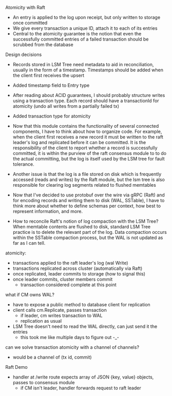 Atomicity with Raft
- An entry is applied to the log upon receipt, but only written to storage once
  committed
- We give every transaction a unique ID, attach it to each of its entries
- Central to the atomicity guarantee is the notion that even the successfully
  committed entries of a failed transaction should be scrubbed from the database

Design decisions
- Records stored in LSM Tree need metadata to aid in reconciliation, usually in
  the form of a timestamp. Timestamps should be added when the client first 
  receives the upsert 
- Added timestamp field to Entry type

- After reading about ACID guarantees, I should probably structure writes using
  a transaction type. Each record should have a transactionId for atomicity
  (undo all writes from a partially failed tx)
- Added transaction type for atomicity 

- Now that this module contains the functionality of several connected
  components, I have to think about how to organize code. For example, when the
  client first receives a new record it must be written to the raft leader's log
  and replicated before it can be committed. It is the responsibility of the
  client to report whether a record is successfully committed, it is within the
  purview of the raft consensus module to to do the actual committing, but the
  log is itself used by the LSM tree for fault tolerance.

- Another issue is that the log is a file stored on disk which is frequently
  accessed (reads and writes) by the Raft module, but the lsm tree is also 
  responsible for clearing log segments related to flushed memtables

- Now that I've decided to use protobuf over the wire via gRPC (Raft) and for
  encoding records and writing them to disk (WAL, SSTable), I have to think more
  about whether to define schemas per context, how best to represent
  information, and more.

- How to reconcile Raft's notion of log compaction with the LSM Tree? When
  memtable contents are flushed to disk, standard LSM Tree practice is to delete
  the relevant part of the log. Data compaction occurs within the SSTable
  compaction process, but the WAL is not updated as far as I can tell.

atomicity:
- transactions applied to the raft leader's log (wal Write)
- transactions replicated across cluster (automatically via Raft)
- once replicated, leader commits to storage (how to signal this)
- once leader commits, cluster members commit
    - transaction considered complete at this point

what if CM owns WAL?
- have to expose a public method to database client for replication
- client calls cm.Replicate, passes transaction
    - if leader, cm writes transaction to WAL
    - replication as usual
- LSM Tree doesn't need to read the WAL directly, can just send it the entries
    - this took me like multiple days to figure out -_-

can we solve transaction atomicity with a channel of channels?
- would be a channel of (tx id, commit)

Raft Demo
- handler at /write route expects array of JSON {key, value} objects, passes to
  consensus module
  - if CM isn't leader, handler forwards request to raft leader
